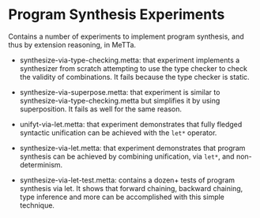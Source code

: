 # Program Synthesis Experiments

Contains a number of experiments to implement program synthesis, and
thus by extension reasoning, in MeTTa.

- synthesize-via-type-checking.metta: that experiment implements a
  synthesizer from scratch attempting to use the type checker to check
  the validity of combinations.  It fails because the type checker is
  static.

- synthesize-via-superpose.metta: that experiment is similar to
  synthesize-via-type-checking.metta but simplifies it by using
  superposition.  It fails as well for the same reason.

- unifyt-via-let.metta: that experiment demonstrates that fully
  fledged syntactic unification can be achieved with the `let*`
  operator.

- synthesize-via-let.metta: that experiment demonstrates that program
  synthesis can be achieved by combining unification, via `let*`, and
  non-determinism.

- synthesize-via-let-test.metta: contains a dozen+ tests of program
  synthesis via let.  It shows that forward chaining, backward
  chaining, type inference and more can be accomplished with this
  simple technique.
